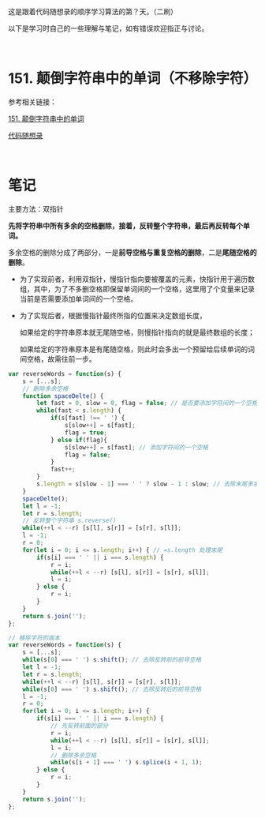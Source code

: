 这是跟着代码随想录的顺序学习算法的第？天。（二刷）

以下是学习时自己的一些理解与笔记，如有错误欢迎指正与讨论。

<br/>

# 151. 颠倒字符串中的单词（不移除字符）

参考相关链接：

[151. 颠倒字符串中的单词](https://leetcode-cn.com/problems/reverse-words-in-a-string/)

[代码随想录](https://www.programmercarl.com/0151.%E7%BF%BB%E8%BD%AC%E5%AD%97%E7%AC%A6%E4%B8%B2%E9%87%8C%E7%9A%84%E5%8D%95%E8%AF%8D.html)

<br/>

# 笔记

主要方法：双指针

**先将字符串中所有多余的空格删除，接着，反转整个字符串，最后再反转每个单词。**

多余空格的删除分成了两部分，一是**前导空格与重复空格的删除**，二是**尾随空格的删除**。

* 为了实现前者，利用双指针，慢指针指向要被覆盖的元素，快指针用于遍历数组，其中，为了不多删空格即保留单词间的一个空格，这里用了个变量来记录当前是否需要添加单词间的一个空格。

* 为了实现后者，根据慢指针最终所指的位置来决定数组长度，

  如果给定的字符串原本就无尾随空格，则慢指针指向的就是最终数组的长度；

  如果给定的字符串原本是有尾随空格，则此时会多出一个预留给后续单词的词间空格，故需往前一步。

```javascript
var reverseWords = function(s) {
    s = [...s];
    // 删除多余空格
    function spaceDelte() {
        let fast = 0, slow = 0, flag = false; // 是否要添加字符间的一个空格
        while(fast < s.length) {
            if(s[fast] !== ' ') {
                s[slow++] = s[fast];
                flag = true;
            } else if(flag){
                s[slow++] = s[fast]; // 添加字符间的一个空格
                flag = false;
            }
            fast++;
        }
        s.length = s[slow - 1] === ' ' ? slow - 1 : slow; // 去除末尾多余空格
    }
    spaceDelte();
    let l = -1;
    let r = s.length;
    // 反转整个字符串 s.reverse()
    while(++l < --r) [s[l], s[r]] = [s[r], s[l]];
    l = -1;
    r = 0;
    for(let i = 0; i <= s.length; i++) { // =s.length 处理末尾
        if(s[i] === ' ' || i === s.length) {
            r = i;
            while(++l < --r) [s[l], s[r]] = [s[r], s[l]];
            l = i;
        } else {
            r = i;
        }
    }
    return s.join('');
};
```



```js
// 移除字符的版本
var reverseWords = function(s) {
    s = [...s];
    while(s[0] === ' ') s.shift(); // 去除反转前的前导空格
    let l = -1;
    let r = s.length;
    while(++l < --r) [s[l], s[r]] = [s[r], s[l]];
    while(s[0] === ' ') s.shift(); // 去除反转后的前导空格
    l = -1;
    r = 0;
    for(let i = 0; i <= s.length; i++) {
        if(s[i] === ' ' || i === s.length) {
            // 先反转前面的部分
            r = i;
            while(++l < --r) [s[l], s[r]] = [s[r], s[l]];
            l = i;
            // 删除多余空格
            while(s[i + 1] === ' ') s.splice(i + 1, 1);
        } else {
            r = i;
        }
    }
    return s.join('');
};
```

